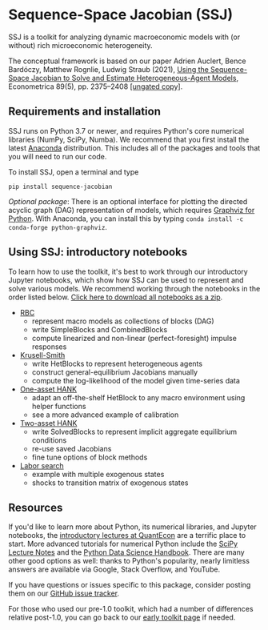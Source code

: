 # Sequence-Space Jacobian (SSJ)

SSJ is a toolkit for analyzing dynamic macroeconomic models with (or without) rich microeconomic heterogeneity.

The conceptual framework is based on our paper Adrien Auclert, Bence Bardóczy, Matthew Rognlie, Ludwig Straub (2021), [Using the Sequence-Space Jacobian to Solve and Estimate Heterogeneous-Agent Models](https://doi.org/10.3982/ECTA17434), Econometrica 89(5), pp. 2375–2408 [[ungated copy]](http://mattrognlie.com/sequence_space_jacobian.pdf).

## Requirements and installation

SSJ runs on Python 3.7 or newer, and requires Python's core numerical libraries (NumPy, SciPy, Numba). We recommend that you first install the latest [Anaconda](https://www.anaconda.com/distribution/) distribution. This includes all of the packages and tools that you will need to run our code. 

To install SSJ, open a terminal and type
```
pip install sequence-jacobian
```

*Optional package*: There is an optional interface for plotting the directed acyclic graph (DAG) representation of models, which requires [Graphviz for Python](https://github.com/xflr6/graphviz#graphviz). With Anaconda, you can install this by typing `conda install -c conda-forge python-graphviz`.

## Using SSJ: introductory notebooks

To learn how to use the toolkit, it's best to work through our introductory Jupyter notebooks, which show how SSJ can be used to represent and solve various models. We recommend working through the notebooks in the order listed below. [Click here to download all notebooks as a zip](https://github.com/shade-econ/sequence-jacobian/raw/master/notebooks/notebooks.zip).

- [RBC](https://github.com/shade-econ/sequence-jacobian/blob/master/notebooks/rbc.ipynb)
    - represent macro models as collections of blocks (DAG)
    - write SimpleBlocks and CombinedBlocks
    - compute linearized and non-linear (perfect-foresight) impulse responses
- [Krusell-Smith](https://github.com/shade-econ/sequence-jacobian/blob/master/notebooks/krusell_smith.ipynb)
    - write HetBlocks to represent heterogeneous agents
    - construct general-equilibrium Jacobians manually
    - compute the log-likelihood of the model given time-series data
- [One-asset HANK](https://github.com/shade-econ/sequence-jacobian/blob/master/notebooks/hank.ipynb) 
    - adapt an off-the-shelf HetBlock to any macro environment using helper functions
    - see a more advanced example of calibration
- [Two-asset HANK](https://github.com/shade-econ/sequence-jacobian/blob/master/notebooks/two_asset.ipynb)
    - write SolvedBlocks to represent implicit aggregate equilibrium conditions
    - re-use saved Jacobians
    - fine tune options of block methods 
- [Labor search](https://github.com/shade-econ/sequence-jacobian/blob/master/notebooks/labor_search.ipynb)
    - example with multiple exogenous states
    - shocks to transition matrix of exogenous states

## Resources

If you'd like to learn more about Python, its numerical libraries, and Jupyter notebooks, the [introductory lectures at QuantEcon](https://python-programming.quantecon.org/intro.html) are a terrific place to start. More advanced tutorials for numerical Python include the [SciPy Lecture Notes](http://scipy-lectures.org/intro/language/python_language.html) and the [Python Data Science Handbook](https://jakevdp.github.io/PythonDataScienceHandbook/). There are many other good options as well: thanks to Python's popularity, nearly limitless answers are available via Google, Stack Overflow, and YouTube.

If you have questions or issues specific to this package, consider posting them on our [GitHub issue tracker](https://github.com/shade-econ/sequence-jacobian/issues).

For those who used our pre-1.0 toolkit, which had a number of differences relative post-1.0, you can go back to our [early toolkit page](https://github.com/shade-econ/sequence-jacobian/tree/bcca2eff6041abc77d0a777e6c64f9ac6ff44305) if needed.